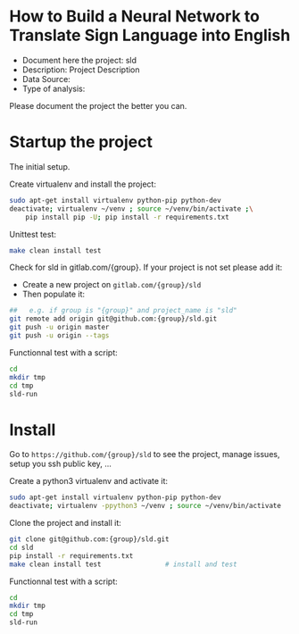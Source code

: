 # How to Build a Neural Network to Translate Sign Language into English
- Document here the project: sld
- Description: Project Description
- Data Source:
- Type of analysis:

Please document the project the better you can.

# Startup the project

The initial setup.

Create virtualenv and install the project:
```bash
sudo apt-get install virtualenv python-pip python-dev
deactivate; virtualenv ~/venv ; source ~/venv/bin/activate ;\
    pip install pip -U; pip install -r requirements.txt
```

Unittest test:
```bash
make clean install test
```

Check for sld in gitlab.com/{group}.
If your project is not set please add it:

- Create a new project on `gitlab.com/{group}/sld`
- Then populate it:

```bash
##   e.g. if group is "{group}" and project_name is "sld"
git remote add origin git@github.com:{group}/sld.git
git push -u origin master
git push -u origin --tags
```

Functionnal test with a script:

```bash
cd
mkdir tmp
cd tmp
sld-run
```

# Install

Go to `https://github.com/{group}/sld` to see the project, manage issues,
setup you ssh public key, ...

Create a python3 virtualenv and activate it:

```bash
sudo apt-get install virtualenv python-pip python-dev
deactivate; virtualenv -ppython3 ~/venv ; source ~/venv/bin/activate
```

Clone the project and install it:

```bash
git clone git@github.com:{group}/sld.git
cd sld
pip install -r requirements.txt
make clean install test                # install and test
```
Functionnal test with a script:

```bash
cd
mkdir tmp
cd tmp
sld-run
```
